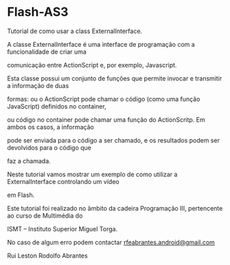 Flash-AS3
=========

Tutorial de como usar a class ExternalInterface. 

A classe ExternalInterface é uma interface de programação com a funcionalidade de criar uma

comunicação entre ActionScript e, por exemplo, Javascript.


Esta classe possui um conjunto de funções que permite invocar e transmitir a informação de duas 

formas: ou o ActionScript pode chamar o código (como uma função JavaScript) definidos no container, 

ou código no container pode chamar uma função do ActionScritp. Em ambos os casos, a informação 

pode ser enviada para o código a ser chamado, e os resultados podem ser devolvidos para o código que 

faz a chamada.



Neste tutorial vamos mostrar um exemplo de como utilizar a ExternalInterface controlando um vídeo 

em Flash.




Este tutorial foi realizado no âmbito da cadeira Programação III, pertencente ao curso de Multimédia do 

ISMT – Instituto Superior Miguel Torga.


No caso de algum erro podem contactar rfeabrantes.android@gmail.com



Rui Leston
Rodolfo Abrantes

